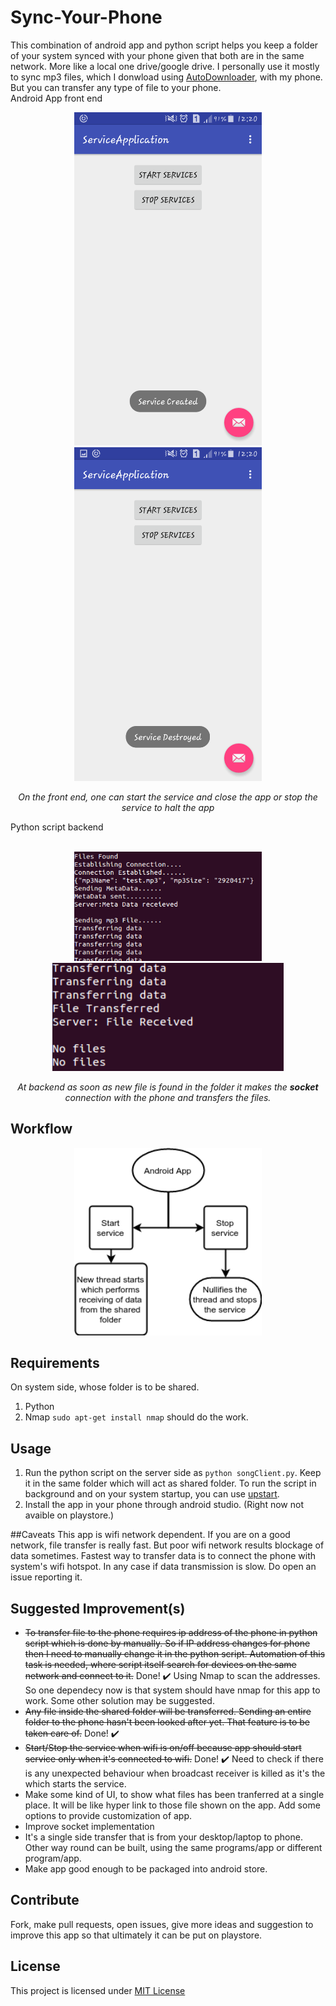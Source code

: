 # Sync-Your-Phone
This combination of android app and python script helps you keep a folder of your system synced with your phone given that both are in the
same network. More like a local one drive/google drive.
I personally use it mostly to sync mp3 files, which I donwload using [AutoDownloader](https://github.com/emkay-git/AutoDownloader),
with my phone. But you can transfer any type of file to your phone.</br>
Android App front end</br>
<p align="center">
<img height="auto" width="300" hspace="30" src="https://github.com/emkay-git/Sync-Your-Phone/blob/master/images/created.jpg"/>
<img height="auto" width="300" hspace="30" src="https://github.com/emkay-git/Sync-Your-Phone/blob/master/images/destroyed.jpg"/>
</p>
<p align="center">
<i>On the front end, one can start the service and close the app or stop the service to halt the app</i>
</p>
Python script backend</br>
<p align="center">
</br>
<img height="auto" width="300" hspace="30" src="https://github.com/emkay-git/Sync-Your-Phone/blob/master/images/script1.png"/>
<img height="auto" width="370" hspace="30" src="https://github.com/emkay-git/Sync-Your-Phone/blob/master/images/script2.png"/>
</p>
<p align="center">
<i>At backend as soon as new file is found in the folder it makes the <b>socket</b> connection with the phone and transfers
the files.</i>
</p>

## Workflow
<p align="center">
<img height="auto" width="300"  src="https://github.com/emkay-git/Sync-Your-Phone/blob/master/images/android.png"/>
</p>

## Requirements
On system side, whose folder is to be shared.
1. Python
2. Nmap `sudo apt-get install nmap` should do the work.

## Usage
1. Run the python script on the server side as `python songClient.py`. Keep it in the same folder which will act as shared folder. To run the script in background and on your system startup, you can use [upstart](https://stackoverflow.com/questions/24518522/run-python-script-at-startup-in-ubuntu).
2. Install the app in your phone through android studio. (Right now not avaible on playstore.)


##Caveats
This app is wifi network dependent. If you are on a good network, file transfer is really fast. But poor wifi network results blockage of data sometimes. Fastest way to transfer data is to connect the phone with system's wifi hotspot.
In any case if data transmission is slow. Do open an issue reporting it.

## Suggested Improvement(s)
* ~~To transfer file to the phone requires ip address of the phone in python script which is done by manually. So if IP address changes for phone then I need to manually change it in the python script. Automation of this task is needed, where script itself search for devices on the same network and connect to it.~~ Done! :heavy_check_mark: Using Nmap to scan the addresses. So one dependecy now is that system should have nmap for this app to work. Some other solution may be suggested.
* ~~Any file inside the shared folder will be transferred. Sending an entire folder to the phone hasn't been looked after
yet. That feature is to be taken care of.~~ Done! :heavy_check_mark:
* ~~Start/Stop the service when wifi is on/off because app should start service only when it's connected to wifi.~~ Done! :heavy_check_mark: Need to check if there is any unexpected behaviour when broadcast receiver is killed as it's the which starts the service.
* Make some kind of UI, to show what files has been tranferred at a single place. It will be like hyper link to those file shown on the app. Add some options to provide customization of app.
* Improve socket implementation
* It's a single side transfer that is from your desktop/laptop to phone. Other way round can be built, using the same programs/app or different program/app.
* Make app good enough to be packaged into android store.

## Contribute
Fork, make pull requests, open issues, give more ideas and suggestion to improve this app so that ultimately it can be put on playstore.

## License
This project is licensed under [MIT License](https://github.com/emkay-git/Sync-Your-Phone/blob/master/LICENSE)
